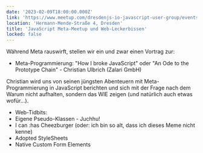 ```yaml
---
date: '2023-02-09T18:00:00.000Z'
link: 'https://www.meetup.com/dresdenjs-io-javascript-user-group/events/291075753'
location: 'Hermann-Mende-Straße 4, Dresden'
title: 'JavaScript Meta-Meetup und Web-Leckerbissen'
locked: false
---
```

Während Meta rauswirft, stellen wir ein und zwar einen Vortrag zur:

* Meta-Programmierung: "How I broke JavaScript" oder "An Ode to the Prototype Chain" - Christian Ulbrich (Zalari GmbH)

Christian wird uns von seinen jüngsten Abenteuern mit Meta-Programmierung in JavaScript berichten und sich mit der Frage nach dem Warum nicht aufhalten, sondern das WIE zeigen (und natürlich auch etwas wofür...).

* Web-Tidbits:
* Eigene Pseudo-Klassen - Juchhu!
* I can :has Cheezburger (oder: ich bin so alt, dass ich dieses Meme nicht kenne)
* Adopted StyleSheets
* Native Custom Form Elements
